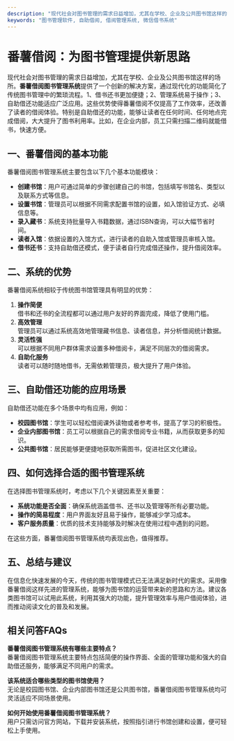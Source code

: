 ```yaml
---
description: "现代社会对图书管理的需求日益增加，尤其在学校、企业及公共图书馆这样的场所。**番薯借阅图书管理系统**提供了一个创新的解决方案，通过现代化的功能简化了传统图书管理中的繁琐流程。1、借书还书更加便捷；2、管理系统易于操作；3、自助借还功能适应广泛应用。这些优势使得番薯借阅不仅提高了工作效率，还改善了读者的借阅体验。特别是自助借还的功能，能够让读者在任何时间、任何地点完成借阅，大大提升了图书利用率。比如，在企业内部，员工只需扫描二维码就能借书，快速方便。"
keywords: "图书管理软件, 自助借阅, 借阅管理系统, 微信借书系统"
---
```

# 番薯借阅：为图书管理提供新思路

现代社会对图书管理的需求日益增加，尤其在学校、企业及公共图书馆这样的场所。**番薯借阅图书管理系统**提供了一个创新的解决方案，通过现代化的功能简化了传统图书管理中的繁琐流程。1、借书还书更加便捷；2、管理系统易于操作；3、自助借还功能适应广泛应用。这些优势使得番薯借阅不仅提高了工作效率，还改善了读者的借阅体验。特别是自助借还的功能，能够让读者在任何时间、任何地点完成借阅，大大提升了图书利用率。比如，在企业内部，员工只需扫描二维码就能借书，快速方便。

## **一、番薯借阅的基本功能**

番薯借阅图书管理系统主要包含以下几个基本功能模块：

- **创建书馆**：用户可通过简单的步骤创建自己的书馆，包括填写书馆名、类型以及联系方式等信息。
- **设置书馆**：管理员可以根据不同需求配置书馆的设置，如入馆验证方式、必填信息等。
- **录入藏书**：系统支持批量导入书籍数据，通过ISBN查询，可以大幅节省时间。
- **读者入馆**：依据设置的入馆方式，进行读者的自助入馆或管理员审核入馆。
- **借书还书**：支持自助借还模式，便于读者自行完成借还操作，提升借阅效率。

## **二、系统的优势**

番薯借阅系统相较于传统图书馆管理具有明显的优势：

1. **操作简便**  
借书和还书的全流程都可以通过用户友好的界面完成，降低了使用门槛。
2. **高效管理**  
管理员可以通过系统高效地管理藏书信息、读者信息，并分析借阅统计数据。
3. **灵活性强**  
可以根据不同用户群体需求设置多种借阅卡，满足不同层次的借阅需求。
4. **自助化服务**  
读者可以随时随地借书，无需依赖管理员，极大提升了用户体验。

## **三、自助借还功能的应用场景**

自助借还功能在多个场景中均有应用，例如：

- **校园图书馆**：学生可以轻松借阅课外读物或者参考书，提高了学习的积极性。
- **企业内部图书馆**：员工可以根据自己的需求借阅专业书籍，从而获取更多的知识。
- **公共图书馆**：居民能够更便捷地获取所需图书，促进社区文化建设。

## **四、如何选择合适的图书管理系统**

在选择图书管理系统时，考虑以下几个关键因素至关重要：

- **系统功能是否全面**：确保系统涵盖借书、还书以及管理等所有必要功能。
- **操作的简易程度**：用户界面友好且易于操作，能够减少学习成本。
- **客户服务质量**：优质的技术支持能够及时解决在使用过程中遇到的问题。

在这些方面，番薯借阅图书管理系统均表现出色，值得推荐。

## **五、总结与建议**

在信息化快速发展的今天，传统的图书管理模式已无法满足新时代的需求。采用像番薯借阅这样先进的管理系统，能够为图书馆的运营带来新的思路和方法。建议各类图书馆可以试用此系统，利用其强大的功能，提升管理效率与用户借阅体验，进而推动阅读文化的普及和发展。

## 相关问答FAQs

**番薯借阅图书管理系统有哪些主要特点？**  
番薯借阅图书管理系统主要特点包括简便的操作界面、全面的管理功能和强大的自助借还服务，能够满足不同用户的需求。

**该系统适合哪些类型的图书馆使用？**  
无论是校园图书馆、企业内部图书馆还是公共图书馆，番薯借阅图书管理系统均可灵活适应不同场景使用。

**如何开始使用番薯借阅图书管理系统？**  
用户只需访问官方网站，下载并安装系统，按照指引进行书馆创建和设置，便可轻松上手使用。
